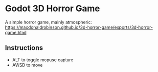 # Godot 3D Horror Game

A simple horror game, mainly atmospheric: https://macdonaldrobinson.github.io/3d-horror-game/exports/3d-horror-game.html

## Instructions
- ALT to toggle mopuse capture
- AWSD to move
